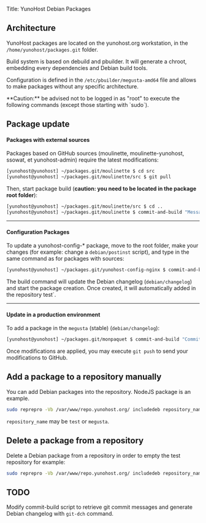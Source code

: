Title: YunoHost Debian Packages

## Architecture

YunoHost packages are located on the yunohost.org workstation, in the `/home/yunohost/packages.git` folder.

Build system is based on debuild and pbuilder. It will generate a chroot, embedding every dependencies and Debian build tools.

Configuration is defined in the `/etc/pbuilder/megusta-amd64` file and allows to make packages without any specific architecture. 

<div class="alert alert-info">
**Caution:** be advised not to be logged in as "root" to execute the following commands (except those starting with `sudo`).
</div>

## Package update
#### Packages with external sources
Packages based on GitHub sources (moulinette, moulinette-yunohost, ssowat, et yunohost-admin) require the latest modifications:

```bash
[yunohost@yunohost] ~/packages.git/moulinette $ cd src
[yunohost@yunohost] ~/packages.git/moulinette/src $ git pull
```

Then, start package build (**caution: you need to be located in the package root folder**):

```bash
[yunohost@yunohost] ~/packages.git/moulinette/src $ cd ..
[yunohost@yunohost] ~/packages.git/moulinette $ commit-and-build "Message de commit"
```

---

#### Configuration Packages 
To update a yunohost-config-* package, move to the root folder, make your changes (for example: change a `debian/postinst` script), and type in the same command as for packages with sources:

```bash
[yunohost@yunohost] ~/packages.git/yunohost-config-nginx $ commit-and-build "Commit message"
```

The build command will update the Debian changelog (`debian/changelog`) and start the package creation. Once created, it will automatically added in the repository test`.

---

#### Update in a production environment
To add a package in the `megusta` (stable) (`debian/changelog`):

```bash
[yunohost@yunohost] ~/packages.git/monpaquet $ commit-and-build "Commit message" production
```

Once modifications are applied, you may execute `git push` to send your modifications to GitHub.

## Add a package to a repository manually
You can add Debian packages into the repository. NodeJS package is an example.

```bash
sudo reprepro -Vb /var/www/repo.yunohost.org/ includedeb repository_name package_name.deb
```

`repository_name` may be `test` or `megusta`.

## Delete a package from a repository
Delete a Debian package from a repository in order to empty the test repository for example:

```bash
sudo reprepro -Vb /var/www/repo.yunohost.org/ includedeb repository_name package_name
```
 
## TODO 
Modify commit-build script to retrieve git commit messages and generate Debian changelog with `git-dch` command.
